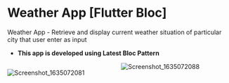 # Weather App [Flutter Bloc]

Weather App - Retrieve and display current weather situation of particular city that user enter as input

- <b>This app is developed using Latest Bloc Pattern</b>

<div style="columns:2">

![Screenshot_1635072081](https://user-images.githubusercontent.com/28499651/138590365-ac63bc57-952b-406f-a52c-3c7dc2dc9ee1.png)

![Screenshot_1635072088](https://user-images.githubusercontent.com/28499651/138590376-1f277a55-aafd-439c-9b02-61f865d52702.png)

</div>